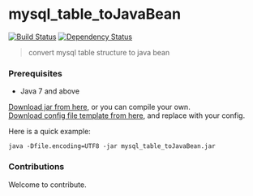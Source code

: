 # mysql_table_toJavaBean
[![Build Status](https://travis-ci.org/tianshuang/mysql_table_toJavaBean.svg?branch=master)](https://travis-ci.org/tianshuang/mysql_table_toJavaBean)
[![Dependency Status](https://www.versioneye.com/user/projects/5797045a4fe91800287177ba/badge.svg?style=flat-square)](https://www.versioneye.com/user/projects/5797045a4fe91800287177ba)

> convert mysql table structure to java bean

### Prerequisites
- Java 7 and above

[Download jar from here](https://storage.tianshuang.me/mysql_table_toJavaBean/mysql_table_toJavaBean.jar), or you can compile your own.<br/>
[Download config file template from here](https://storage.tianshuang.me/mysql_table_toJavaBean/config.json), and replace with your config.

Here is a quick example:
```
java -Dfile.encoding=UTF8 -jar mysql_table_toJavaBean.jar
```

### Contributions
Welcome to contribute.
